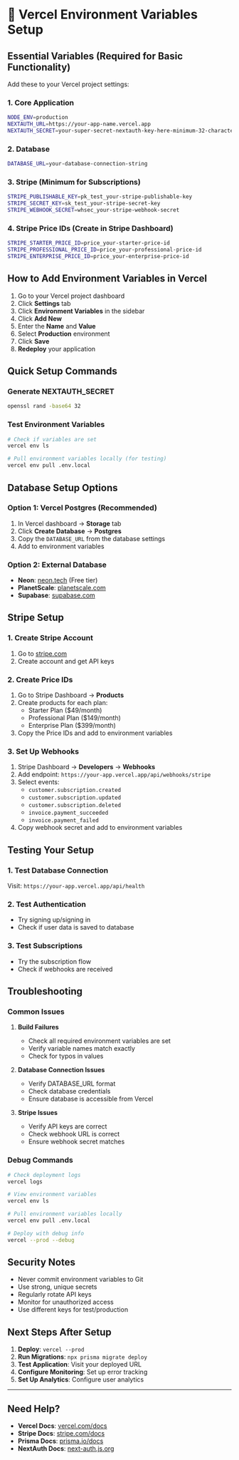# 🔧 Vercel Environment Variables Setup

## Essential Variables (Required for Basic Functionality)

Add these to your Vercel project settings:

### 1. Core Application
```bash
NODE_ENV=production
NEXTAUTH_URL=https://your-app-name.vercel.app
NEXTAUTH_SECRET=your-super-secret-nextauth-key-here-minimum-32-characters
```

### 2. Database
```bash
DATABASE_URL=your-database-connection-string
```

### 3. Stripe (Minimum for Subscriptions)
```bash
STRIPE_PUBLISHABLE_KEY=pk_test_your-stripe-publishable-key
STRIPE_SECRET_KEY=sk_test_your-stripe-secret-key
STRIPE_WEBHOOK_SECRET=whsec_your-stripe-webhook-secret
```

### 4. Stripe Price IDs (Create in Stripe Dashboard)
```bash
STRIPE_STARTER_PRICE_ID=price_your-starter-price-id
STRIPE_PROFESSIONAL_PRICE_ID=price_your-professional-price-id
STRIPE_ENTERPRISE_PRICE_ID=price_your-enterprise-price-id
```

## How to Add Environment Variables in Vercel

1. Go to your Vercel project dashboard
2. Click **Settings** tab
3. Click **Environment Variables** in the sidebar
4. Click **Add New**
5. Enter the **Name** and **Value**
6. Select **Production** environment
7. Click **Save**
8. **Redeploy** your application

## Quick Setup Commands

### Generate NEXTAUTH_SECRET
```bash
openssl rand -base64 32
```

### Test Environment Variables
```bash
# Check if variables are set
vercel env ls

# Pull environment variables locally (for testing)
vercel env pull .env.local
```

## Database Setup Options

### Option 1: Vercel Postgres (Recommended)
1. In Vercel dashboard → **Storage** tab
2. Click **Create Database** → **Postgres**
3. Copy the `DATABASE_URL` from the database settings
4. Add to environment variables

### Option 2: External Database
- **Neon**: [neon.tech](https://neon.tech) (Free tier)
- **PlanetScale**: [planetscale.com](https://planetscale.com)
- **Supabase**: [supabase.com](https://supabase.com)

## Stripe Setup

### 1. Create Stripe Account
1. Go to [stripe.com](https://stripe.com)
2. Create account and get API keys

### 2. Create Price IDs
1. Go to Stripe Dashboard → **Products**
2. Create products for each plan:
   - Starter Plan ($49/month)
   - Professional Plan ($149/month)
   - Enterprise Plan ($399/month)
3. Copy the Price IDs and add to environment variables

### 3. Set Up Webhooks
1. Stripe Dashboard → **Developers** → **Webhooks**
2. Add endpoint: `https://your-app.vercel.app/api/webhooks/stripe`
3. Select events:
   - `customer.subscription.created`
   - `customer.subscription.updated`
   - `customer.subscription.deleted`
   - `invoice.payment_succeeded`
   - `invoice.payment_failed`
4. Copy webhook secret and add to environment variables

## Testing Your Setup

### 1. Test Database Connection
Visit: `https://your-app.vercel.app/api/health`

### 2. Test Authentication
- Try signing up/signing in
- Check if user data is saved to database

### 3. Test Subscriptions
- Try the subscription flow
- Check if webhooks are received

## Troubleshooting

### Common Issues

1. **Build Failures**
   - Check all required environment variables are set
   - Verify variable names match exactly
   - Check for typos in values

2. **Database Connection Issues**
   - Verify DATABASE_URL format
   - Check database credentials
   - Ensure database is accessible from Vercel

3. **Stripe Issues**
   - Verify API keys are correct
   - Check webhook URL is correct
   - Ensure webhook secret matches

### Debug Commands

```bash
# Check deployment logs
vercel logs

# View environment variables
vercel env ls

# Pull environment variables locally
vercel env pull .env.local

# Deploy with debug info
vercel --prod --debug
```

## Security Notes

- Never commit environment variables to Git
- Use strong, unique secrets
- Regularly rotate API keys
- Monitor for unauthorized access
- Use different keys for test/production

## Next Steps After Setup

1. **Deploy**: `vercel --prod`
2. **Run Migrations**: `npx prisma migrate deploy`
3. **Test Application**: Visit your deployed URL
4. **Configure Monitoring**: Set up error tracking
5. **Set Up Analytics**: Configure user analytics

---

## Need Help?

- **Vercel Docs**: [vercel.com/docs](https://vercel.com/docs)
- **Stripe Docs**: [stripe.com/docs](https://stripe.com/docs)
- **Prisma Docs**: [prisma.io/docs](https://prisma.io/docs)
- **NextAuth Docs**: [next-auth.js.org](https://next-auth.js.org)

